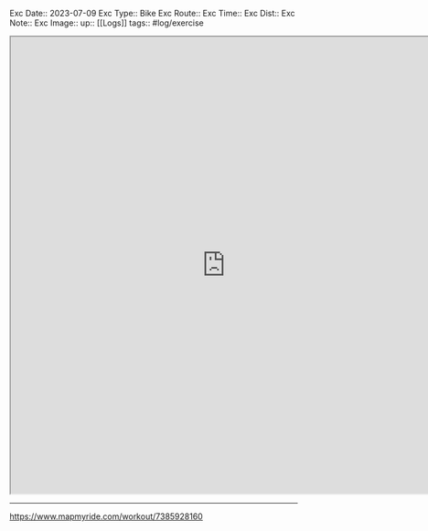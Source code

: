 Exc Date::  2023-07-09
Exc Type:: Bike
Exc Route:: 
Exc Time:: 
Exc Dist:: 
Exc Note:: 
Exc Image:: 
up:: [[Logs]]
tags:: #log/exercise 

<iframe height=800 width=750 src="https://www.mapmyride.com/workout/7385928160"></iframe>

---



https://www.mapmyride.com/workout/7385928160